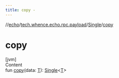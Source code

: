 ```yaml
---
title: copy -
---
```

//[echo](../../index.md)/[tech.whence.echo.rpc.payload](../index.md)/[Single](index.md)/[copy](copy.md)



# copy  
[jvm]  
Content  
fun [copy](copy.md)(data: [T](index.md)): [Single](index.md)<[T](index.md)>  



